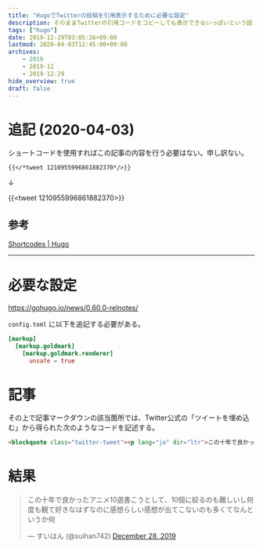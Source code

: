 ```yaml
---
title: "HugoでTwitterの投稿を引用表示するために必要な設定"
description: そのままTwitterの引用コードをコピーしても表示できないっぽいという話
tags: ["hugo"]
date: 2019-12-29T03:05:26+09:00
lastmod: 2020-04-03T12:45:00+09:00
archives:
    - 2019
    - 2019-12
    - 2019-12-29
hide_overview: true
draft: false
---
```


# 追記 (2020-04-03)

ショートコードを使用すればこの記事の内容を行う必要はない。申し訳ない。

```md
{{</*tweet 1210955996861882370*/>}}
```

↓

{{<tweet 1210955996861882370>}}

## 参考

[Shortcodes | Hugo](https://gohugo.io/content-management/shortcodes/#tweet)

---

# 必要な設定

https://gohugo.io/news/0.60.0-relnotes/

`config.toml` に以下を追記する必要がある。

```toml
[markup]
  [markup.goldmark]
    [markup.goldmark.renderer]
      unsafe = true
```

# 記事

その上で記事マークダウンの該当箇所では、Twitter公式の「ツイートを埋め込む」から得られた次のようなコードを記述する。

```html
<blockquote class="twitter-tweet"><p lang="ja" dir="ltr">この十年で良かったアニメ10選書こうとして、10個に絞るのも難しいし何度も観て好きなはずなのに感想らしい感想が出てこないのも多くてなんというか何</p>&mdash; すいはん (@suihan742) <a href="https://twitter.com/suihan742/status/1210955996861882370?ref_src=twsrc%5Etfw">December 28, 2019</a></blockquote> <script async src="https://platform.twitter.com/widgets.js" charset="utf-8"></script>
```

# 結果
<blockquote class="twitter-tweet"><p lang="ja" dir="ltr">この十年で良かったアニメ10選書こうとして、10個に絞るのも難しいし何度も観て好きなはずなのに感想らしい感想が出てこないのも多くてなんというか何</p>&mdash; すいはん (@suihan742) <a href="https://twitter.com/suihan742/status/1210955996861882370?ref_src=twsrc%5Etfw">December 28, 2019</a></blockquote> <script async src="https://platform.twitter.com/widgets.js" charset="utf-8"></script>
